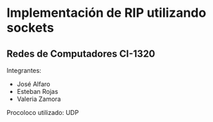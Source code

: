 # Implementación de RIP utilizando sockets
## Redes de Computadores CI-1320

Integrantes:
* José Alfaro
* Esteban Rojas
* Valeria Zamora

Procoloco utilizado: UDP


